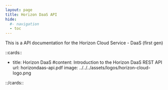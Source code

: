 ```yaml
---
layout: page
title: Horizon DaaS API
hide:
  #- navigation
  - toc
---
```


This is a API documentation for the Horizon Cloud Service - DaaS (first gen)

::cards::

- title: Horizon DaaS
 #content: Introduction to the Horizon DaaS REST API
  url: horizondaas-api.pdf
  image: ../../../assets/logos/horizon-cloud-logo.png

::/cards::

<swagger-ui src="HCS_20_2_swagger.json"/>
